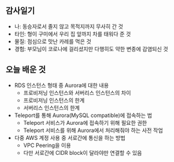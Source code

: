 ## 감사일기

- 나: 동승자로서 졸지 않고 목적지까지 무사히 간 것
- 타인: 형이 구미에서 우리 집 앞까지 차를 태워다 준 것
- 물질: 점심으로 맛난 카레를 먹은 것
- 경험: 부모님이 코로나에 걸리셨지만 다행히도 약한 변종에 감염되신 것

## 오늘 배운 것

- RDS 인스턴스 형태 중 Aurora에 대한 내용
  - 프로비저닝 인스턴스와 서버리스 인스턴스의 차이
  - 프로비저닝 인스턴스의 한계
  - 서버리스 인스턴스의 한계
- Teleport를 통해 Aurora(MySQL compatible)에 접속하는 법
  - Teleport 서비스가 Aurora에 접속하기 위해 필요한 권한
  - Teleport 서비스를 위해 Aurora에서 처리해줘야 하는 사전 작업
- 다중 AWS 계정 사용 중 서로간에 통신을 하는 방법
  - VPC Peering을 이용
  - 다만 서로간에 CIDR block이 달라야만 연결할 수 있음
